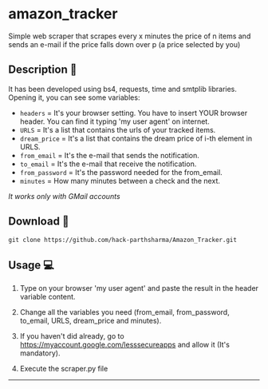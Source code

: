 # amazon_tracker

Simple web scraper that scrapes every x minutes the price of n items and sends an e-mail if the price falls down over p (a price selected by you)

Description :mega:
------

It has been developed using bs4, requests, time and smtplib libraries. Opening it, you can see some variables:
  - `headers` = It's your browser setting. You have to insert YOUR browser header. You can find it typing 'my user agent' on internet.
  - `URLS` = It's a list that contains the urls of your tracked items.
  - `dream_price` = It's a list that contains the dream price of i-th element in URLS.
  - `from_email` = It's the e-mail that sends the notification.
  - `to_email` = It's the e-mail that receive the notification.
  - `from_password` = It's the password needed for the from_email.
  - `minutes` = How many minutes between a check and the next.
  
*It works only with GMail accounts*

Download :satellite:
------

```
git clone https://github.com/hack-parthsharma/Amazon_Tracker.git
```

Usage :computer:
------

1) Type on your browser 'my user agent' and paste the result in the header variable content.

2) Change all the variables you need (from_email, from_password, to_email, URLS, dream_price and minutes). 

3) If you haven't did already, go to https://myaccount.google.com/lesssecureapps and allow it (It's mandatory).

4) Execute the scraper.py file
-------
      
  
